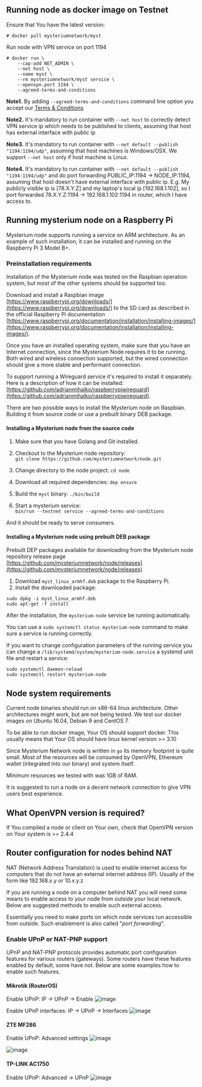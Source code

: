 ## Running node as docker image on Testnet

Ensure that You have the latest version:
```shell
# docker pull mysteriumnetwork/myst
```

Run node with VPN service on port 1194
```
# docker run \
    --cap-add NET_ADMIN \
    --net host \
    --name myst \
    --rm mysteriumnetwork/myst service \
    --openvpn.port 1194 \
    --agreed-terms-and-conditions
```

**Note1.**
By adding `--agreed-terms-and-conditions` command line option you accept our [Terms & Conditions](/about/terms-and-conditions/)

**Note2.**
It's mandatory to run container with `--net host` to correctly detect VPN service ip which needs to be published to clients, assuming that host has external interface with public ip

**Note3.**
It's mandatory to run container with `--net default --publish "1194:1194/udp"`, assuming that host machines is Windows/OSX. We support `--net host` only if host machine is Linux.

**Note4.**
It's mandatory to run container with `--net default --publish "1194:1194/udp"` and do port forwarding PUBLIC_IP:1194 -> NODE_IP:1194, assuming that host doesn't have external interface with public ip.
E.g. My publicly visible ip is [78.X.Y.Z] and my laptop's local ip [192.168.1.102], so I port forwarded 78.X.Y.Z:1194 -> 192.168.1.102:1194 in router, which I have access to.


## Running mysterium node on a Raspberry Pi

Mysterium node supports running a service on ARM architecture. As an example of such installation, it can be installed and running on the Raspberry Pi 3 Model B+.

### Preinstallation requirements
Installation of the Mysterium node was tested on the Raspbian operation system, but most of the other systems should be supported too.

Download and install a Raspbian image [https://www.raspberrypi.org/downloads/](https://www.raspberrypi.org/downloads/) to the SD card as described in the official Raspberry Pi documentation [https://www.raspberrypi.org/documentation/installation/installing-images/](https://www.raspberrypi.org/documentation/installation/installing-images/).

Once you have an installed operating system, make sure that you have an Internet connection, since the Mysterium Node requires it to be running. Both wired and wireless connection supported, but the wired connection should give a more stable and performant connection.

To support running a Wireguard service it's required to install it separately. Here is a description of how it can be installed: [https://github.com/adrianmihalko/raspberrypiwireguard](https://github.com/adrianmihalko/raspberrypiwireguard).

There are two possible ways to install the Mysterium node on Raspbian. Building it from source code or use a prebuilt binary DEB package.

#### Installing a Mysterium node from the source code

1) Make sure that you have Golang and Git installed.

2) Checkout to the Mysterium node repository:<br/>
    `git clone https://github.com/mysteriumnetwork/node.git`

3) Change directory to the node project:
   `cd node`

4) Download all required dependencies:
   `dep ensure`

5) Build the `myst` binary:
   `./bin/build`

6) Start a mysterium service:<br/>
   `bin/run --testnet service --agreed-terms-and-conditions`

And it should be ready to serve consumers.

#### Installing a Mysterium node using prebuilt DEB package

Prebuilt DEP packages available for downloading from the Mysterium node repository release page [https://github.com/mysteriumnetwork/node/releases](https://github.com/mysteriumnetwork/node/releases)

1) Download `myst_linux_armhf.deb` package to the Raspberry Pi.
2) Install the downloaded package:<br/>

```
sudo dpkg -i myst_linux_armhf.deb
sudo apt-get -f install
```

After the installation, the `mysterium-node` service be running automatically.

You can use a `sudo systemctl status mysterium-node` command to make sure a service is running correctly.

If you want to change configuration parameters of the running service you can change a `/lib/systemd/system/mysterium-node.service` a systemd unit file and restart a service:

```
sudo systemctl daemon-reload
sudo systemctl restart mysterium-node
```


## Node system requirements

Current node binaries should run on x86-64 linux architecture. Other architectures might work, but are not being tested.
We test our docker images on Ubuntu 16.04, Debian 9 and CentOS 7.

To be able to run docker image, Your OS should support docker. This usually means that Your OS should have linux kernel version >= 3.10

Since Mysterium Network node is written in `go` its memory footprint is quite small. Most of the resources will be consumed by OpenVPN, Ethereum wallet (integrated into our binary) and system itself.

Minimum resources we tested with was 1GB of RAM.

It is suggested to run a node on a decent network connection to give VPN users best experience.

## What OpenVPN version is required?

If You compiled a node or client on Your own, check that OpenVPN version on Your system is >= 2.4.4

## Router configuration for nodes behind NAT

NAT (Network Address Translation) is used to enable internet access for
computers that do not have an external internet address (IP). Usually of the form like
192.168.x.y or 10.x.y.z

If you are running a node on a computer behind NAT you will need some means to
enable access to your node from outside your local network. Below are suggested
methods to enable such external access.

Essentially you need to make ports on which node services run accessible from outside.
Such enablement is also called "_port forwarding_".

### Enable UPnP or NAT-PNP support

UPnP and NAT-PNP protocols provides automatic port configuration features for various routers (gateways).
Some routers have these features enabled by default, some have not. Below are some examples how to enable such features.

#### Mikrotik (RouterOS)

Enable UPnP: IP -> UPnP -> Enable
![image](upnp/mikrotik_upnp.png)

Enable UPnP interfaces: IP -> UPnP -> Interfaces
![image](upnp/mikrotik_upnp_interfaces.png)

#### ZTE MF286

Enable UPnP: Advanced settings
![image](upnp/zte_advanced.png)

![image](upnp/zte_upnp.png)

#### TP-LINK AC1750

Enable UPnP: Advanced -> UPnP
![image](upnp/tplink_upnp.png)
